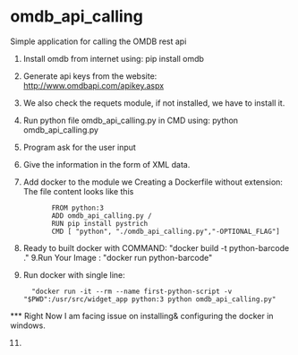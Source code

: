 # omdb_api_calling
Simple application for calling the OMDB rest api

1. Install omdb from internet using: pip install omdb
2. Generate api keys from the website: http://www.omdbapi.com/apikey.aspx
3. We also check the requets module, if not installed, we have to install it.
4. Run python file omdb_api_calling.py in CMD using: python omdb_api_calling.py
5. Program ask for the user input 
6. Give the information in the form of XML data.
7. Add docker to the module we Creating a Dockerfile without extension: The file content looks like this 

              FROM python:3
              ADD omdb_api_calling.py /
              RUN pip install pystrich
              CMD [ "python", "./omdb_api_calling.py","-OPTIONAL_FLAG"]
              
              
8. Ready to built docker with COMMAND:        "docker build -t python-barcode ."
9.Run Your Image :
                                               "docker run python-barcode"
                                               
10. Run docker with single line: 

          "docker run -it --rm --name first-python-script -v "$PWD":/usr/src/widget_app python:3 python omdb_api_calling.py"

*** Right Now I am facing issue on installing& configuring the docker in windows.

11. 
